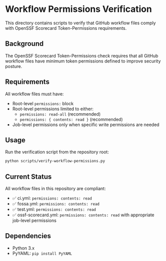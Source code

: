 # Workflow Permissions Verification

This directory contains scripts to verify that GitHub workflow files comply with OpenSSF Scorecard Token-Permissions requirements.

## Background

The OpenSSF Scorecard Token-Permissions check requires that all GitHub workflow files have minimum token permissions defined to improve security posture.

## Requirements

All workflow files must have:
- Root-level `permissions:` block
- Root-level permissions limited to either:
  - `permissions: read-all` (recommended)
  - `permissions: { contents: read }` (recommended)
- Job-level permissions only when specific write permissions are needed

## Usage

Run the verification script from the repository root:

```bash
python scripts/verify-workflow-permissions.py
```

## Current Status

All workflow files in this repository are compliant:
- ✅ ci.yml: `permissions: contents: read`
- ✅ fossa.yml: `permissions: contents: read`
- ✅ test.yml: `permissions: contents: read`
- ✅ ossf-scorecard.yml: `permissions: contents: read` with appropriate job-level permissions

## Dependencies

- Python 3.x
- PyYAML: `pip install PyYAML`